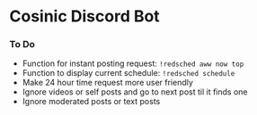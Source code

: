 # Cosinic Discord Bot

### To Do
- Function for instant posting request: `!redsched aww now top`
- Function to display current schedule: `!redsched schedule`
- Make 24 hour time request more user friendly
- Ignore videos or self posts and go to next post til it finds one
- Ignore moderated posts or text posts